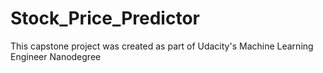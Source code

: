 # Stock_Price_Predictor
This capstone project was created as part of Udacity's Machine Learning Engineer Nanodegree
